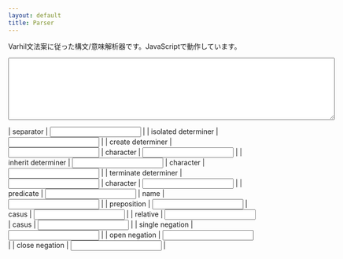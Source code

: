 ```yaml
---
layout: default
title: Parser
---
```


Varhil文法案に従った構文/意味解析器です。JavaScriptで動作しています。

<textarea id="input" rows="8" cols="80"></textarea>
<div id="output" class="formula"></div>
<div id="error"></div>

| separator | <input type="text" id="separator_pattern"> |
| isolated determiner | <input type="text" id="isolated_determiner_pattern"> |
| create determiner | <input type="text" id="create_determiner_pattern"> | character | <input type="text" id="create_determiner_replacer"> |
| inherit determiner | <input type="text" id="inherit_determiner_pattern"> | character | <input type="text" id="inherit_determiner_replacer"> |
| terminate determiner | <input type="text" id="terminate_determiner_pattern"> | character | <input type="text" id="terminate_determiner_replacer"> |
| predicate | <input type="text" id="predicate_pattern"> | name | <input type="text" id="predicate_replacer"> |
| preposition | <input type="text" id="preposition_pattern"> | casus | <input type="text" id="preposition_replacer"> |
| relative | <input type="text" id="relative_pattern"> | casus | <input type="text" id="relative_replacer"> |
| single negation | <input type="text" id="single_negation_pattern"> |
| open negation | <input type="text" id="open_negation_pattern"> |
| close negation | <input type="text" id="close_negation_pattern"> |

<script type="text/javascript" src="main.js"></script>
